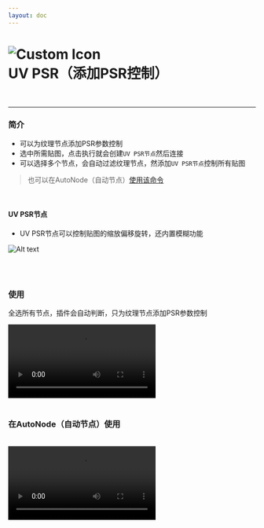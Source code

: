 ```yaml
---
layout: doc
---
```

# <span class="h1-icon"><img src="/img/UV PSR.webp" alt="Custom Icon"></span>UV PSR（添加PSR控制）

<br/>

---

### 简介

- 可以为纹理节点添加PSR参数控制
- 选中所需贴图，点击执行就会创建`UV PSR节点`然后连接
- 可以选择多个节点，会自动过滤纹理节点，然添加`UV PSR节点`控制所有贴图

> 也可以在AutoNode（自动节点）[使用该命令](03-RNT-AutoNode)

<br/>

#### UV PSR节点
- UV PSR节点可以控制贴图的缩放偏移旋转，还内置模糊功能

![Alt text](/img/uv-psr-node.webp)


<br/>
<br/>

### 使用
全选所有节点，插件会自动判断，只为纹理节点添加PSR参数控制
<br/>

<video controls>
  <source src="/img/command-to_pbr.webm" type="video/webm">
</video>

<br/>
<br/>

### 在AutoNode（自动节点）使用
<br/>

<video controls>
  <source src="/img/autonode-add_uv_psr.webm" type="video/webm">
</video>

<br/>
<br/>